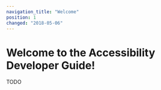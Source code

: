 ```yaml
---
navigation_title: "Welcome"
position: 1
changed: "2018-05-06"
---
```


# Welcome to the Accessibility Developer Guide!

TODO
